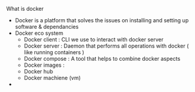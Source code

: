 What is docker

- Docker is a platform that solves the issues on installing and setting up software & dependancies
- Docker eco system
  - Docker client : CLI we use to interact with docker server
  - Docker server : Daemon that performs all operations with docker ( like running containers )
  - Docker compose : A tool that helps to combine docker aspects 
  - Docker images : 
  - Docker hub
  - Docker machiene (vm)
- 